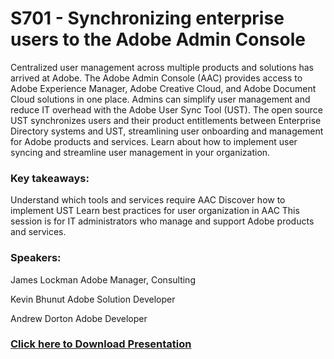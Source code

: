 # S701 - Synchronizing enterprise users to the Adobe Admin Console

Centralized user management across multiple products and solutions has arrived at Adobe. The Adobe Admin Console (AAC) provides access to Adobe Experience Manager, Adobe Creative Cloud, and Adobe Document Cloud solutions in one place. Admins can simplify user management and reduce IT overhead with the Adobe User Sync Tool (UST). The open source UST synchronizes users and their product entitlements between Enterprise Directory systems and UST, streamlining user onboarding and management for Adobe products and services. Learn about how to implement user syncing and streamline user management in your organization.

### Key takeaways:
Understand which tools and services require AAC
Discover how to implement UST
Learn best practices for user organization in AAC
This session is for IT administrators who manage and support Adobe products and services.

### Speakers:
James Lockman Adobe Manager, Consulting

Kevin Bhunut Adobe Solution Developer

Andrew Dorton Adobe Developer


### [Click here to Download Presentation](../blob/master/SUMMIT2018-s701.pdf)
